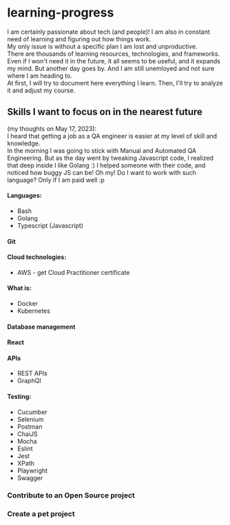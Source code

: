 # learning-progress
I am certainly passionate about tech (and people)! I am also in constant need of learning and figuring out how things work.  
My only issue is without a specific plan I am lost and unproductive.  
There are thousands of learning resources, technologies, and frameworks. Even if I won't need it in the future, it all seems to be useful, and it expands my mind. But another day goes by. And I am still unemloyed and not sure where I am heading to.    
At first, I will try to document here everything I learn. Then, I'll try to analyze it and adjust my course.  

## Skills I want to focus on in the nearest future  
(my thoughts on May 17, 2023):  
I heard that getting a job as a QA engineer is easier at my level of skill and knowledge.   
In the morning I was going to stick with Manual and Automated QA Engineering. But as the day went by tweaking Javascript code, I realized that deep inside I like Golang :) I helped someone with their code, and noticed how buggy JS can be! Oh my! Do I want to work with such language? Only if I am paid well :p

#### Languages:
* Bash
* Golang 
* Typescript (Javascript)

#### Git

#### Cloud technologies:
* AWS - get Cloud Practitioner certificate

#### What is:
* Docker
* Kubernetes

#### Database management

#### React

#### APIs
* REST APIs
* GraphQl

#### Testing:
* Cucumber
* Selenium
* Postman
* ChaiJS
* Mocha
* Eslint
* Jest
* XPath
* Playwright
* Swagger

### Contribute to an Open Source project
### Create a pet project  

